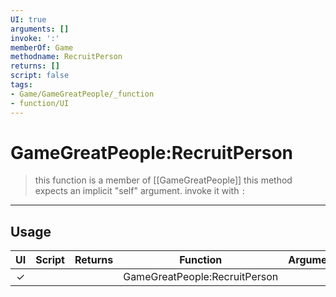 ```yaml
---
UI: true
arguments: []
invoke: ':'
memberOf: Game
methodname: RecruitPerson
returns: []
script: false
tags:
- Game/GameGreatPeople/_function
- function/UI
---
```

# GameGreatPeople:RecruitPerson
> this function is a member of [[GameGreatPeople]]
> this method expects an implicit "self" argument. invoke it with `:`
-----
## Usage
|  UI | Script | Returns | Function | Arguments |
|:---:|:------:|-------:|:--------:|:---------|
|✓| ||GameGreatPeople:RecruitPerson||
